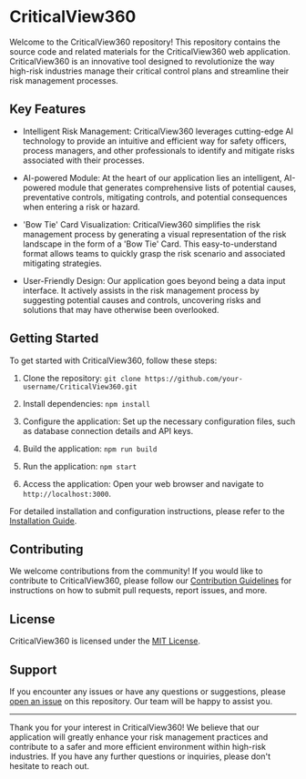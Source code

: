# CriticalView360

Welcome to the CriticalView360 repository! This repository contains the source code and related materials for the CriticalView360 web application. CriticalView360 is an innovative tool designed to revolutionize the way high-risk industries manage their critical control plans and streamline their risk management processes.

## Key Features

- Intelligent Risk Management: CriticalView360 leverages cutting-edge AI technology to provide an intuitive and efficient way for safety officers, process managers, and other professionals to identify and mitigate risks associated with their processes.

- AI-powered Module: At the heart of our application lies an intelligent, AI-powered module that generates comprehensive lists of potential causes, preventative controls, mitigating controls, and potential consequences when entering a risk or hazard.

- 'Bow Tie' Card Visualization: CriticalView360 simplifies the risk management process by generating a visual representation of the risk landscape in the form of a 'Bow Tie' Card. This easy-to-understand format allows teams to quickly grasp the risk scenario and associated mitigating strategies.

- User-Friendly Design: Our application goes beyond being a data input interface. It actively assists in the risk management process by suggesting potential causes and controls, uncovering risks and solutions that may have otherwise been overlooked.

## Getting Started

To get started with CriticalView360, follow these steps:

1. Clone the repository: `git clone https://github.com/your-username/CriticalView360.git`

2. Install dependencies: `npm install`

3. Configure the application: Set up the necessary configuration files, such as database connection details and API keys.

4. Build the application: `npm run build`

5. Run the application: `npm start`

6. Access the application: Open your web browser and navigate to `http://localhost:3000`.

For detailed installation and configuration instructions, please refer to the [Installation Guide](installation.md).

## Contributing

We welcome contributions from the community! If you would like to contribute to CriticalView360, please follow our [Contribution Guidelines](contribute.md) for instructions on how to submit pull requests, report issues, and more.

## License

CriticalView360 is licensed under the [MIT License](MIT_license.md).

## Support

If you encounter any issues or have any questions or suggestions, please [open an issue](https://github.com/Duds/CriticalView360/issues) on this repository. Our team will be happy to assist you.

---

Thank you for your interest in CriticalView360! We believe that our application will greatly enhance your risk management practices and contribute to a safer and more efficient environment within high-risk industries. If you have any further questions or inquiries, please don't hesitate to reach out.

